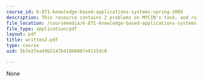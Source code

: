 ```yaml
---
course_id: 6-871-knowledge-based-applications-systems-spring-2005
description: This resource contains 2 problems on MYCIN's task, and rule-based systems.
file_location: /coursemedia/6-871-knowledge-based-applications-systems-spring-2005/5b7e27ea49b2147b41808007e8115dc0_written2.pdf
file_type: application/pdf
layout: pdf
title: written2.pdf
type: course
uid: 5b7e27ea49b2147b41808007e8115dc0

---
```

None